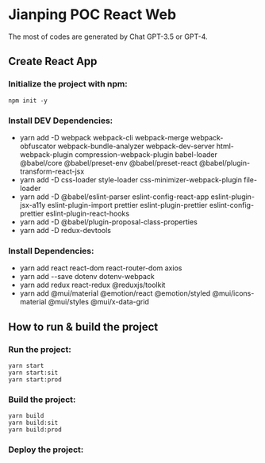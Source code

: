 # Jianping POC React Web

The most of codes are generated by Chat GPT-3.5 or GPT-4.

## Create React App

### Initialize the project with npm: 
```
npm init -y
```

### Install DEV Dependencies: 

- yarn add -D webpack webpack-cli webpack-merge webpack-obfuscator  webpack-bundle-analyzer webpack-dev-server html-webpack-plugin compression-webpack-plugin babel-loader @babel/core @babel/preset-env @babel/preset-react @babel/plugin-transform-react-jsx
- yarn add -D css-loader style-loader css-minimizer-webpack-plugin file-loader
- yarn add -D @babel/eslint-parser eslint-config-react-app eslint-plugin-jsx-a11y eslint-plugin-import prettier eslint-plugin-prettier eslint-config-prettier eslint-plugin-react-hooks
- yarn add -D @babel/plugin-proposal-class-properties
- yarn add -D redux-devtools


### Install Dependencies: 

- yarn add react react-dom react-router-dom axios
- yarn add --save dotenv dotenv-webpack
- yarn add redux react-redux @reduxjs/toolkit
- yarn add @mui/material @emotion/react @emotion/styled @mui/icons-material @mui/styles @mui/x-data-grid



## How to run & build the project

### Run the project: 
``` 
yarn start
yarn start:sit
yarn start:prod
```

### Build the project: 
```
yarn build
yarn build:sit
yarn build:prod
```

### Deploy the project: 

